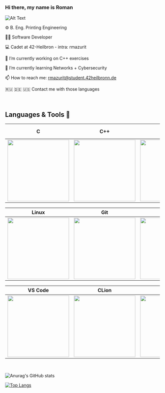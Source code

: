 ### Hi there, my name is Roman

![Alt Text](https://media.giphy.com/media/WsvLlmmjx9tnmeTPNc/giphy.gif)


⚙️ B. Eng. Printing Engineering

👨‍💻 Software Developer

💻 Cadet at 42-Heilbron - intra: rmazurit

🔭 I’m currently working on C++ exercises

🌱 I’m currently learning Networks + Cybersecurity

📫 How to reach me: rmazurit@student.42heilbronn.de 

🇷🇺 🇩🇪 🇺🇸 Contact me with those languages


<br>

## Languages & Tools 💪

|C|C++|Python|Bash|Cisco Network Administration|
|:-:|:-:|:-:|:-:|:-:|
|<img style="width: 200px" src="https://upload.wikimedia.org/wikipedia/commons/thumb/1/18/C_Programming_Language.svg/1200px-C_Programming_Language.svg.png">|<img style="width: 200px" src="https://upload.wikimedia.org/wikipedia/commons/1/18/ISO_C%2B%2B_Logo.svg">|<img style="width: 200px" src="https://media.giphy.com/media/KAq5w47R9rmTuvWOWa/giphy.gif">|<img style="width: 200px" src="https://upload.wikimedia.org/wikipedia/commons/thumb/4/4b/Bash_Logo_Colored.svg/1200px-Bash_Logo_Colored.svg.png">|<img style="width: 200px" src="https://media.giphy.com/media/1msHsbhybB80DJZRoL/giphy.gif">|


|Linux|Git|GitHub|Docker|HTML|VirtualBox|VMware|Boxes|VM Manager|Ghidra|
|:-:|:-:|:-:|:-:|:-:|:-:|:-:|:-:|:-:|:-:|
|<img style="width: 200px" src="https://upload.wikimedia.org/wikipedia/commons/thumb/3/35/Tux.svg/640px-Tux.svg.png">|<img style="width: 200px" src="https://media.giphy.com/media/kH1DBkPNyZPOk0BxrM/giphy.gif">|<img style="width: 200px" src="https://media.giphy.com/media/KzJkzjggfGN5Py6nkT/giphy.gif">|<img style="width: 200px" src="https://i2.wp.com/foxutech.com/wp-content/uploads/2017/03/docker-images-on-local-disk.gif?fit=900%2C600&ssl=1">|<img style="width: 200px" src="https://media.giphy.com/media/QssGEmpkyEOhBCb7e1/giphy.gif">|<img style="width: 200px" src="https://upload.wikimedia.org/wikipedia/commons/d/d5/Virtualbox_logo.png">|<img style="width: 200px" src="https://1000logos.net/wp-content/uploads/2021/05/VMware-logo.png">|<img style="width: 200px" src="https://upload.wikimedia.org/wikipedia/commons/2/2b/GNOME_Boxes_Logo_2018.svg">|<img style="width: 200px" src="https://user-images.githubusercontent.com/88487425/202782687-5c11c28f-8132-4912-ace0-37f0e8a74cde.png">|<img style="width: 200px" src="https://upload.wikimedia.org/wikipedia/commons/a/a3/Ghidra_Logo.png">|


|VS Code|CLion|Pycharm|Arch Linux|Qubes OS|
|:-:|:-:|:-:|:-:|:-:|
|<img style="width: 200px" src="https://media.giphy.com/media/IdyAQJVN2kVPNUrojM/giphy.gif">|<img style="width: 200px" src="https://png2.cleanpng.com/sh/f4210a2b96acf633600bc3b44dc2b4d5/L0KzQYm3WMA5N5l3eZH0aYP2gLBuTfNtcZDzRdxudHL1cbr1k71qdqVqhN5yaj3sdLboTfMudZJohAU2YXz3f8foTlKvNaZyh9ZubD5Fvn7ojwl4aaNqReV4ZoT6ccPsk702amdmeqdrZkLnc4KBWL4yPmM7T6k5NUG4Q4SAUck6QWo2UKk9LoDxd1==/kisspng-clion-jetbrains-intellij-idea-c-macos-altova-%C2%AE-umodel-%C2%AE-anyware-softwares-5b6ab5bf2dc188.1626770515337199991874.png">|<img style="width: 200px" src="https://upload.wikimedia.org/wikipedia/commons/1/1d/PyCharm_Icon.svg">|<img style="width: 200px" src="https://user-images.githubusercontent.com/88487425/202785614-38354aa9-769b-4ec4-ba4a-05c0576859f4.png">|<img style="width: 200px" src="https://upload.wikimedia.org/wikipedia/commons/6/61/Qubes_OS_Logo.svg">|




<br>


![Anurag's GitHub stats](https://github-readme-stats.vercel.app/api?username=FVNRLS&count_private=true&show_icons=true&theme=dracula)

[![Top Langs](https://github-readme-stats.vercel.app/api/top-langs/?username=FVNRLS)](https://github.com/FVNRLS/github-readme-stats)



